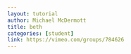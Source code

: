 ```yaml
---
layout: tutorial
author: Michael McDermott
title: beth
categories: [student]
link: https://vimeo.com/groups/784626
---
```

